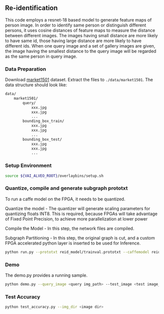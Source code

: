 ## Re-identification

This code employs a resnet-18 based model to generate feature maps of person image. In order to identify same person or distinguish different persons, it uses cosine distances of feature maps to measure the distance between different images. The images having small distance are more likely to have same id, those having large distance are more likely to have different ids. When one query image and a set of gallery images are given, the image having the smallest distance to the query image will be regarded as the same person in query image. 


### Data Preparation

Download [market1501](http://liangzheng.org/Project/project_reid.html) dataset. Extract the files to `./data/market1501`. The data structure should look like:
```sh
data/
    market1501/
        query/
            xxx.jpg   
            xxx.jpg   
            ...
        bounding_box_train/
            xxx.jpg   
            xxx.jpg   
            ...
        bounding_box_test/
            xxx.jpg   
            xxx.jpg   
            ...
```

### Setup Environment
```sh
source ${VAI_ALVEO_ROOT}/overlaybins/setup.sh
```

### Quantize, compile and generate subgraph prototxt

To run a caffe model on the FPGA, it needs to be quantized.

Quantize the model - The quantizer will generate scaling parameters for quantizing floats INT8. This is required, because FPGAs will take advantage of Fixed Point Precision, to achieve more parallelization at lower power

Compile the Model - In this step, the network files are compiled.

Subgraph Partitioning - In this step, the original graph is cut, and a custom FPGA accelerated python layer is inserted to be used for Inference.

```sh
python run.py --prototxt reid_model/trainval.prototxt --caffemodel reid_model/trainval.caffemodel --prepare
```

### Demo

The demo.py provides a running sample. 

```sh
python demo.py --query_image <query img_path> --test_image <test image_path> 
```

### Test Accuracy
```sh
python test_accuracy.py --img_dir <image dir>
```
